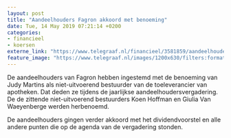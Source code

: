 ```yaml
---
layout: post
title: "Aandeelhouders Fagron akkoord met benoeming"
date: Tue, 14 May 2019 07:21:14 +0200
categories: 
- financieel 
- koersen 
externe_link: "https://www.telegraaf.nl/financieel/3581859/aandeelhouders-fagron-akkoord-met-benoeming"
feature_image: "https://www.telegraaf.nl/images/1200x630/filters:format(jpeg):quality(80)/cdn-kiosk-api.telegraaf.nl/81978a34-7608-11e9-9953-0217670beecd.jpg"
---
```


<p class="intro">De aandeelhouders van Fagron hebben ingestemd met de benoeming van Judy Martins als niet-uitvoerend bestuurder van de toeleverancier van apotheken. Dat deden ze tijdens de jaarlijkse aandeelhoudersvergadering. De de zittende niet-uitvoerend bestuurders Koen Hoffman en Giulia Van Waeyenberge werden herbenoemd.</p> <p>De aandeelhouders gingen verder akkoord met het dividendvoorstel en alle andere punten die op de agenda van de vergadering stonden.</p>
